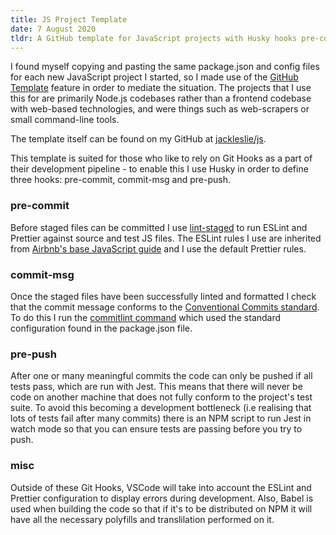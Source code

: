 ```yaml
---
title: JS Project Template
date: 7 August 2020
tldr: A GitHub template for JavaScript projects with Husky hooks pre-configured; Jest for testing (pre-push), Babel, ESLint and Prettier for syntax and formatting (pre-commit) and Commitlint for commit messages (commit-msg).
---
```


I found myself copying and pasting the same package.json and config files for each new JavaScript project I started, so I made use of the [GitHub Template](https://docs.github.com/en/github/creating-cloning-and-archiving-repositories/creating-a-template-repository) feature in order to mediate the situation. The projects that I use this for are primarily Node.js codebases rather than a frontend codebase with web-based technologies, and were things such as web-scrapers or small command-line tools.

The template itself can be found on my GitHub at [jackleslie/js](https://github.com/jackleslie/js).

This template is suited for those who like to rely on Git Hooks as a part of their development pipeline - to enable this I use Husky in order to define three hooks: pre-commit, commit-msg and pre-push.

### pre-commit

Before staged files can be committed I use [lint-staged](https://github.com/okonet/lint-staged) to run ESLint and Prettier against source and test JS files. The ESLint rules I use are inherited from [Airbnb's base JavaScript guide](https://github.com/airbnb/javascript/tree/master/packages/eslint-config-airbnb-base) and I use the default Prettier rules.

### commit-msg

Once the staged files have been successfully linted and formatted I check that the commit message conforms to the [Conventional Commits standard](https://www.conventionalcommits.org/en/v1.0.0/). To do this I run the [commitlint command](https://github.com/conventional-changelog/commitlint) which used the standard configuration found in the package.json file.

### pre-push

After one or many meaningful commits the code can only be pushed if all tests pass, which are run with Jest. This means that there will never be code on another machine that does not fully conform to the project's test suite. To avoid this becoming a development bottleneck (i.e realising that lots of tests fail after many commits) there is an NPM script to run Jest in watch mode so that you can ensure tests are passing before you try to push.

### misc

Outside of these Git Hooks, VSCode will take into account the ESLint and Prettier configuration to display errors during development. Also, Babel is used when building the code so that if it's to be distributed on NPM it will have all the necessary polyfills and translilation performed on it.
